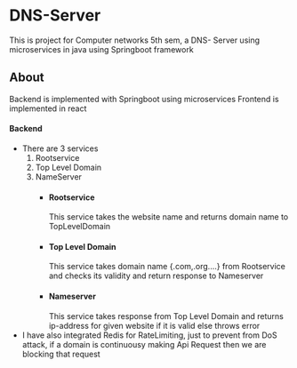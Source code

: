 # DNS-Server
This is project for Computer networks 5th sem, a DNS- Server using microservices in java using Springboot framework

## About

Backend is implemented with Springboot using microservices
Frontend is implemented in react

#### Backend
- There are 3 services
   1. Rootservice
   2. Top Level Domain
   3. NameServer
      - #### Rootservice
         This service takes the website name and returns domain name to TopLevelDomain
      - #### Top Level Domain
         This service takes domain name {.com,.org....} from Rootservice and checks its validity and return response to Nameserver
      - #### Nameserver
         This service takes response from Top Level Domain and returns ip-address for given website if it is valid else throws error
- I have also integrated Redis for RateLimiting, just to prevent from DoS attack, if a domain is continuousy making Api Request then we are blocking that request
  
